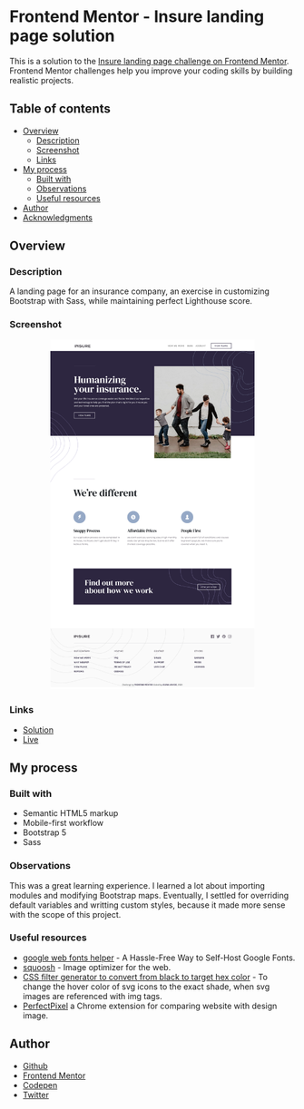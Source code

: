 # Frontend Mentor - Insure landing page solution

This is a solution to the [Insure landing page challenge on Frontend Mentor](https://www.frontendmentor.io/challenges/insure-landing-page-uTU68JV8). Frontend Mentor challenges help you improve your coding skills by building realistic projects. 

## Table of contents

- [Overview](#overview)
  - [Description](#description)
  - [Screenshot](#screenshot)
  - [Links](#links)
- [My process](#my-process)
  - [Built with](#built-with)
  - [Observations](#observations)
  - [Useful resources](#useful-resources)
- [Author](#author)
- [Acknowledgments](#acknowledgments)

## Overview

### Description

A landing page for an insurance company, an exercise in customizing Bootstrap with Sass, while maintaining perfect Lighthouse score.

### Screenshot

<p align="center">
  <img width="360" src="screenshot.png">
</p>


### Links

- [Solution](...)
- [Live](https://je-jo.github.io/insure-landing-page/)

## My process

### Built with

- Semantic HTML5 markup
- Mobile-first workflow
- Bootstrap 5
- Sass

### Observations

This was a great learning experience. I learned a lot about importing modules and modifying Bootstrap maps. Eventually, I settled for overriding default variables and writting custom styles, because it made more sense with the scope of this project.

### Useful resources

- [google web fonts helper](http://google-webfonts-helper.herokuapp.com/fonts) - A Hassle-Free Way to Self-Host Google Fonts.
- [squoosh](https://squoosh.app/) - Image optimizer for the web.
- [CSS filter generator to convert from black to target hex color](https://codepen.io/sosuke/pen/Pjoqqp) - To change the hover color of svg icons to the exact shade, when svg images are referenced with img tags.
- [PerfectPixel](https://www.welldonecode.com/perfectpixel/) a Chrome extension for comparing website with design image.

## Author

- [Github](https://github.com/je-jo)
- [Frontend Mentor](https://www.frontendmentor.io/profile/je-jo)
- [Codepen](https://codepen.io/je-jo)
- [Twitter](https://twitter.com/jelena_jo_)